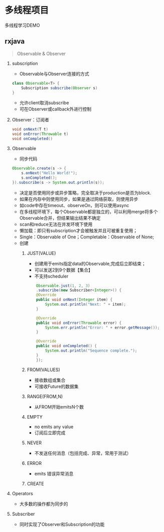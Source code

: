 # 多线程项目
多线程学习DEMO
## rxjava
>	Observable & Observer

1. subscription
	- Observable与Observer连接的方式


	```java
	class Observable<T> {
	    Subscription subscribe(Observer s)
	}
	```	

	- 允许client取消subscribe
	- 可在Observer或callback外进行控制

2.	Observer：订阅者
	
	```java
	void onNext(T t)
    void onError(Throwable t)
    void onCompleted()
	```

3. Observable
	- 同步代码


	```java
	Observable.create(s -> {    
		s.onNext("Hello World!");
		s.onCompleted();
	}).subscribe(s -> System.out.println(s));
	```
	
	- 决定是否使用同步或异步策略，完全取决于production是否为block.
	- 如果在内存中则使用同步，如果是通过网络获取，则使用异步
	- 如code中存在timeout、observeOn，则可以使用async
	- 在多线程环境下，每个Observable都是独立的，可以利用merge将多个Observable合并，但结果输出结果不确定
	- scan和reduce无法在并发环境下使用
	- 懒加载：即只有subscription才会被触发并且可被重复使用；
	- Single：Observable of One；Completable：Observable of None;
	- 创建
		1. JUST(VALUE)
			- 创建用于emits指定data的Observable,完成后立即结束；
			- 可以发送2到9个数据【集合】
			- 不支持scheduler
			
			```java
				Observable.just(1, 2, 3)
				.subscribe(new Subscriber<Integer>() {
		        @Override
		        public void onNext(Integer item) {
		            System.out.println("Next: " + item);
		        }

		        @Override
		        public void onError(Throwable error) {
		            System.err.println("Error: " + error.getMessage());
		        }

		        @Override
		        public void onCompleted() {
		            System.out.println("Sequence complete.");
		        }
    			});
			```
		2. FROM(VALUES)
			- 接收数组或集合
			- 可接收Future<T>的数据集
		3. RANGE(FROM,N)
			- 从FROM开始emitsN个数
		4. EMPTY
			- no emits any value
			- 订阅后立即完成
		5. NEVER
			- 不发送任何消息（包括完成、异常，常用于测试）
		6. ERROR
			- emits 错误异常消息
		7. CREATE
4. Operators
	- 大多数的操作都为同步的
5. Subscriber
	- 同时实现了Observer和Subscription的功能



